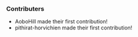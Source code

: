 <!--
A new scriv changelog fragment.

Uncomment the section that is right (remove the HTML comment wrapper).
-->

### Contributers

-   AoboHill made their first contribution!
-   pithirat-horvichien made their first contribution!

<!--
### ENH

-   A bullet item for the ENH category.

-->
<!--
### BUG

-   A bullet item for the BUG category.

-->
<!--
### DOC

-   A bullet item for the DOC category.

-->
<!--
### Deprecations

-   A bullet item for the Deprecations category.

-->
<!--
### Discontinued

-   A bullet item for the Discontinued category.

-->
